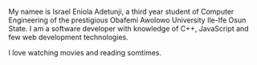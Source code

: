 My namee is Israel Eniola Adetunji, 
a third year student of Computer Engineering of the prestigious Obafemi Awolowo University Ile-Ife Osun State.
I am a software developer with knowledge of C++, JavaScript and few web development technologies.

I love watching movies and reading somtimes.
